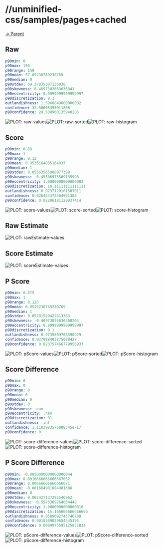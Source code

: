 
# //unminified-css/samples/pages+cached

[→ Parent](../..)


## Raw


```yaml
p90min: 0
p90max: 150
p90range: 150
p90mean: 57.69230769230769
p90median: 0
p90stdev: 69.37835307136038
p90skewness: 0.4697302663636841
p90eccentricity: 0.9999999999999997
p90discretization: 9.1
outlandishness: 1.5966849600000002
confidence: 32.50608393011808
p90confidence: 28.508960135948286

```

![PLOT: raw-values](./raw/values.svg)![PLOT: raw-sorted](./raw/sorted.svg)![PLOT: raw-histogram](./raw/histogram.svg)
## Score


```yaml
p90min: 0.88
p90max: 1
p90range: 0.12
p90mean: 0.9535164835164837
p90median: 1
p90stdev: 0.05563565988977399
p90skewness: -0.45506975569135993
p90eccentricity: 1.0000000000000002
p90discretization: 10.11111111111111
outlandishness: 0.9737120101587011
confidence: 0.026424472564961388
p90confidence: 0.02286181120937414

```

![PLOT: score-values](./score/values.svg)![PLOT: score-sorted](./score/sorted.svg)![PLOT: score-histogram](./score/histogram.svg)
## Raw Estimate

![PLOT: rawEstimate-values](./rawEstimate/values.svg)
## Score Estimate

![PLOT: scoreEstimate-values](./scoreEstimate/values.svg)
## P Score


```yaml
p90min: 0.875
p90max: 1
p90range: 0.125
p90mean: 0.9519230769230769
p90median: 1
p90stdev: 0.05781529422613363
p90skewness: -0.46973026636368204
p90eccentricity: 0.9999999999999997
p90discretization: 9.1
outlandishness: 0.9735509768390979
confidence: 0.027088403275098427
p90confidence: 0.023757466779956937

```

![PLOT: pScore-values](./pScore/values.svg)![PLOT: pScore-sorted](./pScore/sorted.svg)![PLOT: pScore-histogram](./pScore/histogram.svg)
## Score Difference


```yaml
p90min: 0
p90max: 0
p90range: 0
p90mean: 0
p90median: 0
p90stdev: 0
p90skewness: .nan
p90eccentricity: .nan
p90discretization: 91
outlandishness: .inf
confidence: 1.1103983576888545e-17
p90confidence: 0

```

![PLOT: score-difference-values](./score-difference/values.svg)![PLOT: score-difference-sorted](./score-difference/sorted.svg)![PLOT: score-difference-histogram](./score-difference/histogram.svg)
## P Score Difference


```yaml
p90min: -0.0050000000000000044
p90max: 0.0016666666666667052
p90range: 0.00666666666666671
p90mean: -0.001684981684981686
p90median: 0
p90stdev: 0.002427137295546962
p90skewness: -0.5573369764034448
p90eccentricity: 1.0000000000000018
p90discretization: 15.166666666666666
outlandishness: 0.9589092745746709
confidence: 0.0010309029654545195
p90confidence: 0.0009973595125852834

```

![PLOT: pScore-difference-values](./pScore-difference/values.svg)![PLOT: pScore-difference-sorted](./pScore-difference/sorted.svg)![PLOT: pScore-difference-histogram](./pScore-difference/histogram.svg)